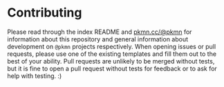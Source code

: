 # Contributing

Please read through the index README and [pkmn.cc/@pkmn](https://pkmn.cc/@pkmn/) for information
about this repository and general information about development on `@pkmn` projects respectively.
When opening issues or pull requests, please use one of the existing templates and fill them out to
the best of your ability. Pull requests are unlikely to be merged without tests, but it is fine to
open a pull request without tests for feedback or to ask for help with testing. :)

